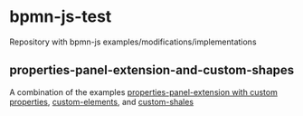 # bpmn-js-test

Repository with bpmn-js examples/modifications/implementations 

## properties-panel-extension-and-custom-shapes

A combination of the examples  [properties-panel-extension with custom properties](https://github.com/bpmn-io/bpmn-js-examples/tree/master/properties-panel-extension), [custom-elements](https://github.com/bpmn-io/bpmn-js-examples/tree/master/custom-elements), and [custom-shales](https://github.com/bpmn-io/bpmn-js-example-custom-shapes)


